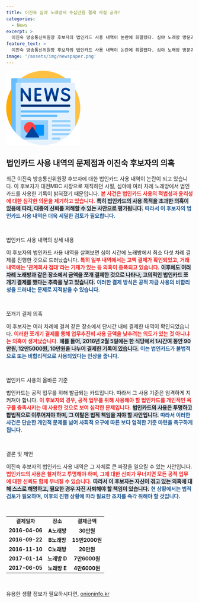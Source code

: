 ```yaml
---
title: 이진숙 심야 노래방서 수십만원 결제 사실 공개!
categories:
  - News
excerpt: >
  이진숙 방송통신위원장 후보자의 법인카드 사용 내역이 논란에 휘말렸다. 심야 노래방 방문과 쪼개기 결제 의혹으로, 과연 공적 업무를 위한 지출이었을까? 클릭해서 자세한 내용을 확인해보세요!
feature_text: >
  이진숙 방송통신위원장 후보자의 법인카드 사용 내역이 논란에 휘말렸다. 심야 노래방 방문과 쪼개기 결제 의혹으로, 과연 공적 업무를 위한 지출이었을까? 클릭해서 자세한 내용을 확인해보세요!
image: '/assets/img/newspaper.png'
---
```


<p><img src="/assets/img/newspaper.png" alt="kimp 속보" /></p>

<h2 data-ke-size="size26">법인카드 사용 내역의 문제점과 이진숙 후보자의 의혹</h2>

<p data-ke-size="size16">최근 이진숙 방송통신위원장 후보자에 대한 법인카드 사용 내역이 논란이 되고 있습니다. 이 후보자가 대전MBC 사장으로 재직하던 시절, 심야에 여러 차례 노래방에서 법인카드를 사용한 기록이 밝혀졌기 때문입니다. <b><span style="color: #ee2323;">본 사건은 법인카드 사용의 적법성과 윤리성에 대한 심각한 의문을 제기하고 있습니다.</span></b> <b><span style="background-color: #21538527;">특히 법인카드의 사용 목적을 초과한 의혹이 있음에 따라, 대중의 신뢰를 저해할 수 있는 사안으로 평가됩니다.</span></b> <b><span style="color: #1a5490;">따라서 이 후보자의 법인카드 사용 내역은 더욱 세밀한 검토가 필요합니다.</span></b></p>

<p data-ke-size="size16">&nbsp;</p>

<p>법인카드 사용 내역의 상세 내용</p>

<p data-ke-size="size16">이 후보자의 법인카드 사용 내역을 살펴보면 심야 시간에 노래방에서 최소 다섯 차례 결제를 진행한 것으로 드러났습니다. <b><span style="color: #ee2323;">특히 일부 내역에서는 고액 결제가 확인되었고, 거래 내역에는 '관계회사 접대'라는 기재가 있는 등 의혹이 증폭되고 있습니다.</span></b> <b><span style="background-color: #21538527;">이후에도 여러 차례 노래방과 같은 장소에서 금액을 쪼개 결제한 것으로 나타나, 고의적인 법인카드 쪼개기 결제를 했다는 추측을 낳고 있습니다.</span></b> <b><span style="color: #1a5490;">이러한 결제 방식은 공적 자금 사용의 비합리성을 드러내는 문제로 지적받을 수 있습니다.</span></b></p>

<p data-ke-size="size16">&nbsp;</p>

<p>쪼개기 결제 의혹</p>

<p data-ke-size="size16">이 후보자는 여러 차례에 걸쳐 같은 장소에서 단시간 내에 결제한 내역이 확인되었습니다. <b><span style="color: #ee2323;">이러한 쪼개기 결제를 통해 업무추진비 사용 금액을 낮추려는 의도가 있는 것 아니냐는 의혹이 생겨났습니다.</span></b> <b><span style="background-color: #21538527;">예를 들어, 2016년 2월 5일에는 한 식당에서 1시간여 동안 90만원, 12만5000원, 10만원을 나누어 결제한 기록이 있습니다.</span></b> <b><span style="color: #1a5490;">이는 법인카드가 불법적으로 또는 비합리적으로 사용되었다는 인상을 줍니다.</span></b></p>

<p data-ke-size="size16">&nbsp;</p>

<p>법인카드 사용의 올바른 기준</p>

<p data-ke-size="size16">법인카드는 공적 업무를 위해 발급되는 카드입니다. 따라서 그 사용 기준은 엄격하게 지켜져야 합니다. <b><span style="color: #ee2323;">이 후보자의 경우, 공적 업무를 위해 사용해야 할 법인카드를 개인적인 욕구를 충족시키는 데 사용한 것으로 보여 심각한 문제입니다.</span></b> <b><span style="background-color: #21538527;">법인카드의 사용은 투명하고 합법적으로 이루어져야 하며, 그 이탈은 법적 책임을 져야 할 사안입니다.</span></b> <b><span style="color: #1a5490;">따라서 이러한 사건은 단순한 개인적 문제를 넘어 사회적 요구에 따른 보다 엄격한 기준 마련을 촉구하게 됩니다.</span></b></p>

<p data-ke-size="size16">&nbsp;</p>

<p>결론 및 제언 </p>

<p data-ke-size="size16">이진숙 후보자의 법인카드 사용 내역은 그 자체로 큰 파장을 일으킬 수 있는 사안입니다. <b><span style="color: #ee2323;">법인카드의 사용은 철저하고 투명해야 하며, 그에 대한 신뢰가 무너지면 모든 공적 업무에 대한 신뢰도 함께 무너질 수 있습니다.</span></b> <b><span style="background-color: #21538527;">따라서 이 후보자는 자신이 겪고 있는 의혹에 대해 스스로 해명하고, 필요한 경우 자진 사퇴해야 할 책임이 있습니다.</span></b> <b><span style="color: #1a5490;">현 상황에서는 법적 검토가 필요하며, 이후의 진행 상황에 따라 필요한 조치를 즉각 취해야 할 것입니다.</span></b></p>

<p data-ke-size="size16">&nbsp;</p>

<table>
  <tr>
    <td style="text-align: center; height: 17px;"><b>결제일자</b></td>
    <td style="text-align: center; height: 17px;"><b>장소</b></td>
    <td style="text-align: center; height: 17px;"><b>결제금액</b></td>
  </tr>
  <tr>
    <td style="text-align: center; height: 17px;"><b>2016-04-06</b></td>
    <td style="text-align: center; height: 17px;"><b>A노래방</b></td>
    <td style="text-align: center; height: 17px;"><b>30만원</b></td>
  </tr>
  <tr>
    <td style="text-align: center; height: 17px;"><b>2016-09-22</b></td>
    <td style="text-align: center; height: 17px;"><b>B노래방</b></td>
    <td style="text-align: center; height: 17px;"><b>15만2000원</b></td>
  </tr>
  <tr>
    <td style="text-align: center; height: 17px;"><b>2016-11-10</b></td>
    <td style="text-align: center; height: 17px;"><b>C노래방</b></td>
    <td style="text-align: center; height: 17px;"><b>20만원</b></td>
  </tr>
  <tr>
    <td style="text-align: center; height: 17px;"><b>2017-01-14</b></td>
    <td style="text-align: center; height: 17px;"><b>노래방 D</b></td>
    <td style="text-align: center; height: 17px;"><b>7만6000원</b></td>
  </tr>
  <tr>
    <td style="text-align: center; height: 17px;"><b>2017-06-05</b></td>
    <td style="text-align: center; height: 17px;"><b>노래방 E</b></td>
    <td style="text-align: center; height: 17px;"><b>4만6000원</b></td>
  </tr>
</table>

<p data-ke-size="size16">&nbsp;</p>
유용한 생활 정보가 필요하시다면, <a href="https://onioninfo.kr" rel="dofollow">onioninfo.kr</a>


